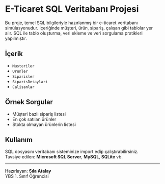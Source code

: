 # E-Ticaret SQL Veritabanı Projesi

Bu proje, temel SQL bilgileriyle hazırlanmış bir e-ticaret veritabanı simülasyonudur. İçeriğinde müşteri, ürün, sipariş, çalışan gibi tablolar yer alır. SQL ile tablo oluşturma, veri ekleme ve veri sorgulama pratikleri yapılmıştır.

## İçerik
- `Musteriler`
- `Urunler`
- `Siparisler`
- `SiparisDetaylari`
- `Calisanlar`

## Örnek Sorgular
- Müşteri bazlı sipariş listesi
- En çok satılan ürünler
- Stokta olmayan ürünlerin listesi

## Kullanım
SQL dosyasını veritabanı sisteminize import edip çalıştırabilirsiniz.  
Tavsiye edilen: **Microsoft SQL Server**, **MySQL**, **SQLite** vb.

---

Hazırlayan: **Sıla Atalay**  
YBS 1. Sınıf Öğrencisi  
